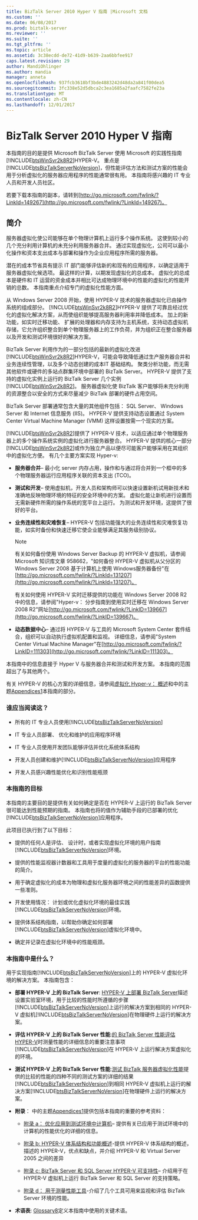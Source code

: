 ```yaml
---
title: BizTalk Server 2010 Hyper V 指南 |Microsoft 文档
ms.custom: ''
ms.date: 06/08/2017
ms.prod: biztalk-server
ms.reviewer: ''
ms.suite: ''
ms.tgt_pltfrm: ''
ms.topic: article
ms.assetid: 3c38ecdd-de72-41d9-b639-2aa6bbfee917
caps.latest.revision: 29
author: MandiOhlinger
ms.author: mandia
manager: anneta
ms.openlocfilehash: 937fcb3618bf3bde4883242d48da2a841f00dea5
ms.sourcegitcommit: 3fc338e52d5dbca2c3ea1685a2faafc7582fe23a
ms.translationtype: MT
ms.contentlocale: zh-CN
ms.lasthandoff: 12/01/2017
---
```

# <a name="biztalk-server-2010-hyper-v-guide"></a>BizTalk Server 2010 Hyper V 指南
本指南的目的是提供 Microsoft BizTalk Server 使用 Microsoft 的实践性指南[!INCLUDE[btsWinSvr2k8R2](../includes/btswinsvr2k8r2-md.md)]HYPER-V。 重点是[!INCLUDE[btsBizTalkServerNoVersion](../includes/btsbiztalkservernoversion-md.md)]，但性能评估方法和测试方案的性能会用于分析虚拟化的服务器应用程序的性能通常很有用。 本指南将感兴趣的 IT 专业人员和开发人员社区。  
  
 若要下载本指南的副本，请转到[http://go.microsoft.com/fwlink/?LinkId=149267](http://go.microsoft.com/fwlink/?LinkId=149267)。  
  
## <a name="introduction"></a>简介  
 服务器虚拟化使公司能够在单个物理计算机上运行多个操作系统。 这使到较小的几个充分利用计算机的未充分利用服务器合并。 通过实现虚拟化，公司可以最小化操作和资本支出成本与部署和操作为企业应用程序所需的服务器。  
  
 潜在的成本节省具有提示 IT 部门能够评估新的和现有的应用程序，以确定适用于服务器虚拟化候选项。 最这样的计算，以期发现虚拟化的总成本。 虚拟化的总成本是硬件和 IT 运营的资金成本并相比可达成物理环境中的性能的虚拟化的性能开销的总数。 本指南重点介绍专门的虚拟化性能方面。  
  
 从 Windows Server 2008 开始，使用 HYPER-V 技术的服务器虚拟化已由操作系统的组成部分。 [!INCLUDE[btsWinSvr2k8R2](../includes/btswinsvr2k8r2-md.md)]HYPER-V 提供了可靠且经过优化的虚拟化解决方案，从而使组织能够提高服务器利用率并降低成本。 加上的新功能，如实时迁移功能、 扩展的处理器和内存支持为主机系统，支持动态虚拟机存储，它允许组织整合到单个物理服务器上的工作负荷，并为组织正在整合服务器以及开发和测试环境很好的解决方案。  
  
 BizTalk Server 利用作为的一部分包括的最新的虚拟化改进[!INCLUDE[btsWinSvr2k8R2](../includes/btswinsvr2k8r2-md.md)]HYPER-V，可能会导致降低通过生产服务器合并和业务连续性管理，以及多个动态创建的成本IT 基础结构。 聚类分析功能，而无需其他软件或硬件的多站点群集环境中部署的 BizTalk Server。 HYPER-V 提供了支持的虚拟化实例上运行的 BizTalk Server 几个实例[!INCLUDE[btsWinSvr2k8R2](../includes/btswinsvr2k8r2-md.md)]。 服务器虚拟化使 BizTalk 客户能够将未充分利用的资源整合以安全的方式来尽量减少 BizTalk 部署的硬件占用空间。  
  
 BizTalk Server 部署通常包含大量的其他组件包括： SQL Server、 Windows Server 和 Internet 信息服务 (IIS)。 HYPER-V 提供支持动态设置通过 System Center Virtual Machine Manager (VMM) 这样设置按需一个现实的方案。  
  
 [!INCLUDE[btsWinSvr2k8R2](../includes/btswinsvr2k8r2-md.md)]提供了 HYPER-V 技术，以适应通过单个物理服务器上的多个操作系统实例的虚拟化进行服务器整合。 HYPER-V 提供的核心一部分[!INCLUDE[btsWinSvr2k8R2](../includes/btswinsvr2k8r2-md.md)]或作为独立产品以便尽可能客户能够采用在其组织中的虚拟化方便。 有几个主要方案实现 Hyper-v:  
  
-   **服务器合并**– 最小化 server 内存占用，操作和与通过将合并到一个框中的多个物理服务器运行应用程序关联的资本支出 (TCO)。  
  
-   **测试和开发**– 使用虚拟机，开发人员和架构师可以快速设置新机试用新技术和准确地反映物理环境的特征的安全环境中的方案。 虚拟化能让新机进行设置而无需新硬件所需的操作系统的宽平台上运行。 为测试和开发环境，这提供了很好的平台。  
  
-   **业务连续性和灾难恢复**– HYPER-V 包括功能强大的业务连续性和灾难恢复功能，如实时备份和快速迁移它使企业能够满足其服务级别协议。  
  
    > [!NOTE]  
    >  有关如何备份使用 Windows Server Backup 的 HYPER-V 虚拟机，请参阅 Microsoft 知识库文章 958662，"如何备份 HYPER-V 虚拟机从父分区的 Windows Server 2008 基于计算机上使用 Windows服务器备份"在[http://go.microsoft.com/fwlink/?LinkId=131207](http://go.microsoft.com/fwlink/?LinkId=131207)。  
    >   
    >  有关如何使用 HYPER-V 实时迁移提供的功能在 Windows Server 2008 R2 中的信息，请参阅"Hyper-v： 分步指南到使用实时迁移在 Windows Server 2008 R2"网址[http://go.microsoft.com/fwlink/?LinkID=139667](http://go.microsoft.com/fwlink/?LinkID=139667)。  
  
-   **动态数据中心**– 通过将 HYPER-V 与工具的 Microsoft System Center 套件结合，组织可以自动执行虚拟机配置和监视。 详细信息，请参阅"System Center Virtual Machine Manager"在[http://go.microsoft.com/fwlink/?LinkID=111303](http://go.microsoft.com/fwlink/?LinkID=111303)。  
  
 本指南中的信息直接于 Hyper V 与服务器合并和测试和开发方案。 本指南的范围超出了与其他两个。  
  
 有关 HYPER-V 的核心方案的详细信息，请参阅[虚拟化 Hyper-v： 概述](http://go.microsoft.com/fwlink/?LinkID=202438)和中的主题[Appendices1](../technical-guides/appendices1.md)本指南的部分。  
  
### <a name="who-should-read-this"></a>谁应当阅读这？  
  
-   所有的 IT 专业人员使用[!INCLUDE[btsBizTalkServerNoVersion](../includes/btsbiztalkservernoversion-md.md)]  
  
-   IT 专业人员部署、 优化和维护的应用程序环境  
  
-   IT 专业人员使用开发团队能够评估并优化系统体系结构  
  
-   开发人员创建和维护[!INCLUDE[btsBizTalkServerNoVersion](../includes/btsbiztalkservernoversion-md.md)]应用程序  
  
-   开发人员感兴趣性能优化和识别性能瓶颈  
  
### <a name="goals-of-this-guide"></a>本指南的目标  
 本指南的主要目的是提供有关如何确定是否在 HYPER-V 上运行的 BizTalk Server 很可能达到性能预期的指南。 本指南也将的值作为辅助手段的已部署的优化[!INCLUDE[btsBizTalkServerNoVersion](../includes/btsbiztalkservernoversion-md.md)]应用程序。  
  
 此项目已执行到了以下目标：  
  
-   提供的任何人是评估、 设计时，或者实现虚拟化环境的用户指南[!INCLUDE[btsBizTalkServerNoVersion](../includes/btsbiztalkservernoversion-md.md)]环境。  
  
-   提供的性能监视器计数器和工具用于度量的虚拟化的服务器的平台的性能功能的简介。  
  
-   用于确定虚拟化的成本为物理和虚拟化服务器环境之间的性能差异的函数提供一些准则。  
  
-   开发使用情况： 计划或优化虚拟化环境的最佳实践[!INCLUDE[btsBizTalkServerNoVersion](../includes/btsbiztalkservernoversion-md.md)]环境。  
  
-   提供体系结构指南，以帮助你确定如何部署[!INCLUDE[btsBizTalkServerNoVersion](../includes/btsbiztalkservernoversion-md.md)]虚拟化环境中。  
  
-   确定并记录在虚拟化环境中的性能瓶颈。  
  
### <a name="whats-in-this-guide"></a>本指南中是什么？  
 用于实现指南[!INCLUDE[btsBizTalkServerNoVersion](../includes/btsbiztalkservernoversion-md.md)]上的 HYPER-V 虚拟化环境的解决方案。 本指南包含：  
  
-   **部署 HYPER-V 上的 BizTalk Server**: [HYPER-V 上部署 BizTalk Server](../technical-guides/deploying-biztalk-server-on-hyper-v.md)描述设置实验室环境，用于比较的性能时所遵循的步骤[!INCLUDE[btsBizTalkServerNoVersion](../includes/btsbiztalkservernoversion-md.md)]上运行的解决方案到相同的 HYPER-V 虚拟机[!INCLUDE[btsBizTalkServerNoVersion](../includes/btsbiztalkservernoversion-md.md)]在物理硬件上运行的解决方案。  
  
-   **评估 HYPER-V 上的 BizTalk Server 性能**:[的 BizTalk Server 性能评估 HYPER-V](../technical-guides/evaluating-biztalk-server-performance-on-hyper-v.md)时测量性能的详细信息的重要注意事项[!INCLUDE[btsBizTalkServerNoVersion](../includes/btsbiztalkservernoversion-md.md)]在 HYPER-V 上运行解决方案虚拟化的环境。  
  
-   **测试 HYPER-V 上的 BizTalk Server 性能**:[测试 BizTalk 服务器虚拟化性能](../technical-guides/testing-biztalk-server-virtualization-performance.md)提供的比较的性能的四种不同的测试方案的详细的结果[!INCLUDE[btsBizTalkServerNoVersion](../includes/btsbiztalkservernoversion-md.md)]到相同 HYPER-V 虚拟机上运行的解决方案[!INCLUDE[btsBizTalkServerNoVersion](../includes/btsbiztalkservernoversion-md.md)]在物理硬件上运行的解决方案。  
  
-   **附录**： 中的主题[Appendices1](../technical-guides/appendices1.md)提供包括本指南的重要的参考资料：  
  
    -   [附录 a： 优化应用到测试环境中计算机](../technical-guides/appendix-a-optimizations-applied-to-computers-in-test-environment.md)– 提供有关已应用于测试环境中的计算机的性能优化的详细的信息。  
  
    -   [附录 b: HYPER-V 体系结构和功能概述](../technical-guides/appendix-b-hyper-v-architecture-and-feature-overview.md)-提供 HYPER-V 体系结构的概述，描述的 HYPER-V，优点和缺点，并介绍 HYPER-V 和 Virtual Server 2005 之间的差异  
  
    -   [附录 c: BizTalk Server 和 SQL Server HYPER-V 可支持性](../technical-guides/appendix-c-biztalk-server-and-sql-server-hyper-v-supportability.md)– 介绍用于在 HYPER-V 虚拟机上运行 BizTalk Server 和 SQL Server 的支持策略。  
  
    -   [附录 d： 用于测量性能工具](../technical-guides/appendix-d-tools-for-measuring-performance.md)-介绍了几个工具可用来监视和评估 BizTalk Server 环境的性能。  
  
-   **术语表**: [Glossary8](../technical-guides/glossary8.md)定义本指南中使用的关键术语。